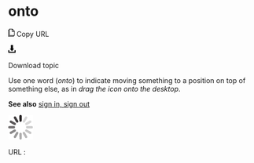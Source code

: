 # onto

![Copy URL](media/onto/Copy.png)
Copy URL

![Download](media/onto/Download.png)

Download topic

Use one word (*onto*) to indicate moving something to a position on top of something else, as in *drag the icon onto the desktop*.

**See also**  [sign in, sign out](https://worldready.cloudapp.net/Styleguide/Read?id=2700&topicid=28799)

![In progress](media/onto/activity-large.gif)

URL :
